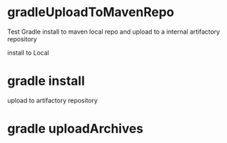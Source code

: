 # gradleUploadToMavenRepo


Test Gradle install to maven local repo and upload to a internal artifactory repository

install to Local
# gradle install


upload to artifactory repository
# gradle uploadArchives
